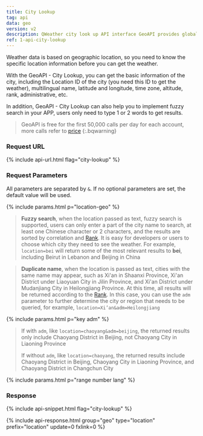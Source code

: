 ```yaml
---
title: City Lookup
tag: api
data: geo
version: v2
description: QWeather city look up API interface GeoAPI provides global geographic location, global city search services, supports longitude and latitude coordinate reverse check, multi-language, fuzzy search and other functions.
ref: 1-api-city-lookup
---
```


Weather data is based on geographic location, so you need to know the specific location information before you can get the weather. 

With the GeoAPI - City Lookup, you can get the basic information of the city, including the Location ID of the city (you need this ID to get the weather), multilingual name, latitude and longitude, time zone, altitude, rank, administrative, etc.

In addition, GeoAPI - City Lookup can also help you to implement fuzzy search in your APP, users only need to type 1 or 2 words to get results.

> GeoAPI is free for the first 50,000 calls per day for each account, more calls refer to [price](/en/help/buy#price)
{:.bqwarning}

### Request URL

{% include api-url.html flag="city-lookup" %}

### Request Parameters

All parameters are separated by `&`. If no optional parameters are set, the default value will be used.

{% include params.html p="location-geo" %}

> **Fuzzy search**, when the location passed as text, fuzzy search is supported, users can only enter a part of the city name to search, at least one Chinese character or 2 characters, and the results are sorted by correlation and [Rank](/en/docs/start/glossary/#rank). It is easy for developers or users to choose which city they need to see the weather. For example, `location=bei` will return some of the most relevant results to **bei**, including Beirut in Lebanon and Beijing in China

> **Duplicate name**, when the location is passed as text, cities with the same name may appear, such as Xi'an in Shaanxi Province, Xi'an District under Liaoyuan City in Jilin Province, and Xi'an District under Mudanjiang City in Heilongjiang Province. At this time, all results will be returned according to the [Rank](/en/docs/start/glossary/#rank). In this case, you can use the `adm` parameter to further determine the city or region that needs to be queried, for example, `location=Xi’an&adm=Heilongjiang`

{% include params.html p="key adm" %}

> If with `adm`, like `location=chaoyang&adm=beijing`, the returned results only include Chaoyang District in Beijing, not Chaoyang City in Liaoning Province
>
> If without `adm`, like `location=chaoyang`, the returned results include Chaoyang District in Beijing, Chaoyang City in Liaoning Province, and Chaoyang District in Changchun City

{% include params.html p="range number lang" %}

### Response

{% include api-snippet.html flag="city-lookup" %}

{% include api-response.html group="geo" type="location" prefix="location" update=0 fxlink=0 %}